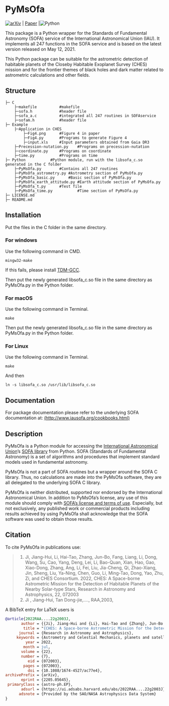 # PyMsOfa
[![arXiv](https://img.shields.io/badge/arxiv-2200.0000-b31b1b.svg)](https://arxiv.org/abs/2200.0000) | [Paper](https://www.raa-journal.org/) |![Python](https://img.shields.io/badge/Python-3.0-green.svg)

This package is a Python wrapper for the Standards of Fundamental Astronomy (SOFA) service of the International Astronomical Union (IAU). It implements all 247 functions in the SOFA service and is based on the latest version released on May 12, 2021.

This Python package can be suitable for the astrometric detection of habitable planets of the Closeby Habitable Exoplanet Survey (CHES) mission and for the frontier themes of black holes and dark matter related to astrometric calculations and other fields.

## Structure
```
├─ C
    ├─makefile			#makefile
    ├─sofa.h			#header file
    ├─sofa_a.c			#integrated all 247 routines in SOFAservice 
    ├─sofam.h			#header file
├─ Example
    ├─Application in CHES	               
    	├─Fig4.png		#Figure 4 in paper
    	├─Fig4.py		#Programs to generate Figure 4
    	├─input.xls		#Input parameters obtained from Gaia DR3
    ├─Precession-nutation.py	#Programs on precession-nutation
    ├─coordinate.py		#Programs on coordinate
    ├─time.py			#Programs on time
├─ Python			#Python module, run with the libsofa_c.so generated in the C folder
    ├─PyMsOfa.py		#Contains all 247 routines
    ├─PyMsOfa_astrometry.py	#Astrometry section of PyMsOfa.py
    ├─PyMsOfa_basic.py		#Basic section of PyMsOfa.py
    ├─PyMsOfa_earth_attitude.py	#Earth attitude section of PyMsOfa.py
    ├─PyMsOfa_t.py		#Test file
    ├─PyMsOfa_time.py           #Time section of PyMsOfa.py
├─ LICENSE.md                 
├─ README.md
```

## Installation

Put the files in the C folder in the same directory.

### For windows

Use the following command in CMD.
```
mingw32-make
```
If this fails, please install [TDM-GCC](https://jmeubank.github.io/tdm-gcc/download/).

Then put the newly generated libsofa_c.so file in the same directory as PyMsOfa.py in the Python folder.

### For macOS

Use the following command in Terminal.
```
make
```
Then put the newly generated libsofa_c.so file in the same directory as PyMsOfa.py in the Python folder.

### For Linux
Use the following command in Terminal.
```
make
```
And then
```
ln -s libsofa_c.so /usr/lib/libsofa_c.so
```

## Documentation

For package documentation please refer to the underlying SOFA documentation at:
[(http://www.iausofa.org/cookbooks.html)](http://www.iausofa.org/cookbooks.html)

## Description

PyMsOfa is a Python module for accessing the [International Astronomical Union](https://www.iau.org/)’s [SOFA library](http://www.iausofa.org/) from Python. SOFA (Standards of Fundamental Astronomy) is a set of algorithms and procedures that implement standard models used in fundamental astronomy.

PyMsOfa is not a part of SOFA routines but a wrapper around the SOFA C library. Thus, no calculations are made into the PyMsOfa software, they are all delegated to the underlying SOFA C library.

PyMsOfa is neither distributed, supported nor endorsed by the International Astronomical Union. In addition to PyMsOfa’s license, any use of this module should comply with [SOFA’s license and terms of use](http://www.iausofa.org/tandc.html). Especially, but not exclusively, any published work or commercial products including results achieved by using PyMsOfa shall acknowledge that the SOFA software was used to obtain those results.


## Citation

To cite PyMsOfa in publications use:
> 1.	Ji, Jiang-Hui, Li, Hai-Tao, Zhang, Jun-Bo, Fang, Liang, Li, Dong, Wang, Su, Cao, Yang, Deng, Lei, Li, Bao-Quan, Xian, Hao, Gao, Xiao-Dong, Zhang, Ang, Li, Fei, Liu, Jia-Cheng, Qi, Zhao-Xiang,  Jin, Sheng, Liu, Ya-Ning, Chen, Guo, Li, Ming-Tao, Dong, Yao, Zhu, Zi, and CHES Consortium. 2022, CHES: A Space-borne Astrometric Mission for the Detection of Habitable Planets of the Nearby Solar-type Stars, Research in Astronomy and Astrophysics, 22, 072003
> 2.	Ji , Jiang-Hui, Tan Dong-jie,....,  RAA,2003,

A BibTeX entry for LaTeX users is
```bibtex
@article{2022RAA....22g2003J,
       author = {{Ji}, Jiang-Hui and {Li}, Hai-Tao and {Zhang}, Jun-Bo and {Fang}, Liang and {Li}, Dong and {Wang}, Su and {Cao}, Yang and {Deng}, Lei and {Li}, Bao-Quan and {Xian}, Hao and {Gao}, Xiao-Dong and {Zhang}, Ang and {Li}, Fei and {Liu}, Jia-Cheng and {Qi}, Zhao-Xiang and {Jin}, Sheng and {Liu}, Ya-Ning and {Chen}, Guo and {Li}, Ming-Tao and {Dong}, Yao and {Zhu}, Zi and {CHES Consortium}},
        title = "{CHES: A Space-borne Astrometric Mission for the Detection of Habitable Planets of the Nearby Solar-type Stars}",
      journal = {Research in Astronomy and Astrophysics},
     keywords = {Astrometry and Celestial Mechanics, planets and satellites: detection, planets and satellites: terrestrial planets, stars: solar-type, Astrophysics - Earth and Planetary Astrophysics, Astrophysics - Astrophysics of Galaxies, Astrophysics - Instrumentation and Methods for Astrophysics, Astrophysics - Solar and Stellar Astrophysics},
         year = 2022,
        month = jul,
       volume = {22},
       number = {7},
          eid = {072003},
        pages = {072003},
          doi = {10.1088/1674-4527/ac77e4},
archivePrefix = {arXiv},
       eprint = {2205.05645},
 primaryClass = {astro-ph.EP},
       adsurl = {https://ui.adsabs.harvard.edu/abs/2022RAA....22g2003J},
      adsnote = {Provided by the SAO/NASA Astrophysics Data System}
}
```
